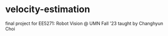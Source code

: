 # velocity-estimation
final project for EE5271: Robot Vision @ UMN Fall '23 taught by Changhyun Choi
